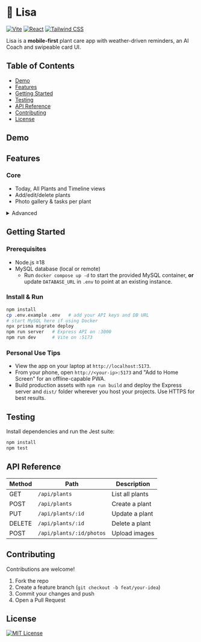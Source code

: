 # 🌿 Lisa

[![Vite](https://img.shields.io/badge/built%20with-vite-646CFF.svg?logo=vite&logoColor=white)](https://vitejs.dev) [![React](https://img.shields.io/badge/react-18+-61DAFB?logo=react)](https://reactjs.org/) [![Tailwind CSS](https://img.shields.io/badge/tailwindcss-3.x-38B2AC?logo=tailwindcss&logoColor=white)](https://tailwindcss.com)

Lisa is a **mobile-first** plant care app with weather-driven reminders, an AI Coach and swipeable card UI.

## Table of Contents
- [Demo](#demo)
- [Features](#features)
- [Getting Started](#getting-started)
- [Testing](#testing)
- [API Reference](#api-reference)
- [Contributing](#contributing)
- [License](#license)

## Demo
<!-- screenshot or gif here -->

## Features
### Core
- Today, All Plants and Timeline views
- Add/edit/delete plants
- Photo gallery & tasks per plant

<details>
<summary>Advanced</summary>

- Weather-based scheduling
- OpenAI Coach & care plan
- Discoverable plant suggestions
- Offline PWA support
- Photo uploads via Cloudinary
</details>

## Getting Started
### Prerequisites
- Node.js ≥18
- MySQL database (local or remote)
  - Run `docker compose up -d` to start the provided MySQL container, **or**
    update `DATABASE_URL` in `.env` to point at an existing instance.

### Install & Run
```bash
npm install
cp .env.example .env   # add your API keys and DB URL
# start MySQL here if using Docker
npx prisma migrate deploy
npm run server   # Express API on :3000
npm run dev      # Vite on :5173
```


### Personal Use Tips
- View the app on your laptop at `http://localhost:5173`.
- From your phone, open `http://<your-ip>:5173` and "Add to Home Screen" for
  an offline-capable PWA.
- Build production assets with `npm run build` and deploy the Express server and
  `dist/` folder wherever you host your projects. Use HTTPS for best results.

## Testing
Install dependencies and run the Jest suite:
```bash
npm install
npm test
```

## API Reference

| Method | Path | Description |
| ------ | ---- | ----------- |
| GET    | `/api/plants` | List all plants |
| POST   | `/api/plants` | Create a plant |
| PUT    | `/api/plants/:id` | Update a plant |
| DELETE | `/api/plants/:id` | Delete a plant |
| POST   | `/api/plants/:id/photos` | Upload images |

## Contributing

Contributions are welcome!
1. Fork the repo
2. Create a feature branch (`git checkout -b feat/your-idea`)
3. Commit your changes and push
4. Open a Pull Request

## License

[![MIT License](https://img.shields.io/badge/license-MIT-green.svg)](LICENSE)
